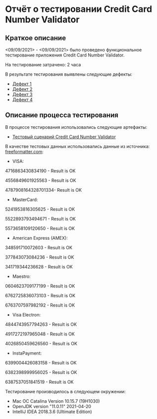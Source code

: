 # Отчёт о тестировании Credit Card Number Validator

## Краткое описание

<09/09/2021> - <09/09/2021> было проведено функциональное тестирование приложения Credit Card Number Validator.

На тестирование затрачено: 2 часа

В результате тестирования выявлены следующие дефекты:
* [Дефект 1](https://github.com/KseniaShepherd/Credit-Card-Number-Validator/issues/1)
* [Дефект 2](https://github.com/KseniaShepherd/Credit-Card-Number-Validator/issues/2)
* [Дефект 3](https://github.com/KseniaShepherd/Credit-Card-Number-Validator/issues/3)
* [Дефект 4](https://github.com/KseniaShepherd/Credit-Card-Number-Validator/issues/4)

## Описание процесса тестирования

В процессе тестирования использовались следующие артефакты:
* [Тестовый сценарий Credit Card Number Validator](https://docs.google.com/spreadsheets/d/1OFXGwz_N1cowItEkZD0nuphqCre3IPkmhtTbEdFIDGY/edit?usp=sharing)


В качестве тестовых данных использовались данные  из источника: [freeformatter.com](https://www.freeformatter.com/credit-card-number-generator-validator.html):

* VISA: 

4716863430834190 - Result is OK

4556849601925563 - Result is OK

4787908164328701334- Result is OK

* MasterCard:

5241953816305625 - Result is OK

5522893793494671 - Result is OK

5573658109120650 - Result is OK

* American Express (AMEX): 

348591710072603 - Result is OK

377843073084236 - Result is OK

341719344236628 - Result is OK

* Maestro: 

0604623709177199 - Result is OK

6762725836073103 - Result is OK

6763707597982192 - Result is OK

* Visa Electron:

4844743957794263 - Result is OK

4917272197965048 - Result is OK

4026850459626560 - Result is OK

* InstaPayment: 

6399004426083158 - Result is OK

6382398999956025 - Result is OK

6387537051841519 - Result is OK

Тестирование производилось в следующем окружении:
* Mac OC Catalina Version 10.15.7 (19H1030)
* OpenJDK version "11.0.11" 2021-04-20
* IntelliJ IDEA 2018.3.6 (Ultimate Edition) 

